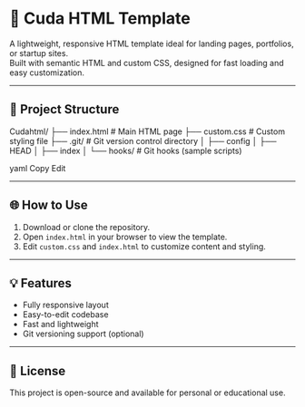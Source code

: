 # 🚀 Cuda HTML Template

A lightweight, responsive HTML template ideal for landing pages, portfolios, or startup sites.  
Built with semantic HTML and custom CSS, designed for fast loading and easy customization.

---

## 📁 Project Structure

Cudahtml/
├── index.html # Main HTML page
├── custom.css # Custom styling file
├── .git/ # Git version control directory
│ ├── config
│ ├── HEAD
│ ├── index
│ └── hooks/ # Git hooks (sample scripts)

yaml
Copy
Edit

---

## 🌐 How to Use

1. Download or clone the repository.
2. Open `index.html` in your browser to view the template.
3. Edit `custom.css` and `index.html` to customize content and styling.

---

## 💡 Features

- Fully responsive layout
- Easy-to-edit codebase
- Fast and lightweight
- Git versioning support (optional)

---

## 📝 License

This project is open-source and available for personal or educational use.
